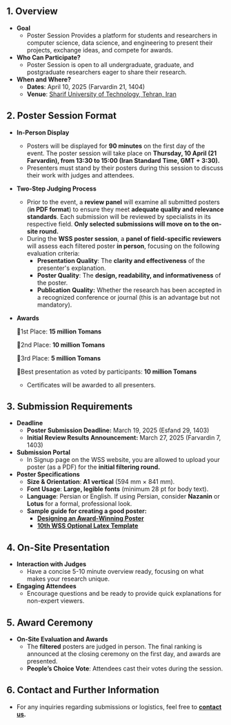 ## **1\. Overview**

- **Goal**
  - Poster Session Provides a platform for students and researchers in computer science, data science, and engineering to present their projects, exchange ideas, and compete for awards.
- **Who Can Participate?**
  - Poster Session is open to all undergraduate, graduate, and postgraduate researchers eager to share their research.
- **When and Where?**
  - **Dates**: April 10, 2025 (Farvardin 21, 1404)
  - **Venue**: [Sharif University of Technology, Tehran, Iran](https://maps.app.goo.gl/A24SRLUYxWioobQw6)

## **2\. Poster Session Format**

- **In-Person Display**
  - Posters will be displayed for **90 minutes** on the first day of the event. The poster session will take place on **Thursday, 10 April (21 Farvardin), from 13:30 to 15:00 (Iran Standard Time, GMT + 3:30).**
  - Presenters must stand by their posters during this session to discuss their work with judges and attendees.
- **Two-Step Judging Process**
  - Prior to the event, a **review panel** will examine all submitted posters (**in PDF format**) to ensure they meet **adequate quality and relevance standards**. Each submission will be reviewed by specialists in its respective field. **Only selected submissions will move on to the on-site round.**
  - During the **WSS poster session**, a **panel of field-specific reviewers** will assess each filtered poster **in person**, focusing on the following evaluation criteria:
    - **Presentation Quality**: The **clarity and effectiveness** of the presenter's explanation.
    - **Poster Quality**: The **design, readability, and informativeness** of the poster.
    - **Publication Quality:** Whether the research has been accepted in a recognized conference or journal (this is an advantage but not mandatory).
- **Awards**

  🥇1st Place: **15 million Tomans**

  🥈2nd Place: **10 million Tomans**

  🥉3rd Place: **5 million Tomans**

  🏅Best presentation as voted by participants: **10 million Tomans**

  - Certificates will be awarded to all presenters.

## **3\. Submission Requirements**

- **Deadline**
  - **Poster Submission Deadline:** March 19, 2025 (Esfand 29, 1403)
  - **Initial Review Results Announcement:** March 27, 2025 (Farvardin 7, 1403)
- **Submission Portal**
  - In Signup page on the WSS website, you are allowed to upload your poster (as a PDF) for the **initial filtering round.**
- **Poster Specifications**
  - **Size & Orientation**: **A1 vertical** (594 mm × 841 mm).
  - **Font Usage**: **Large, legible fonts** (minimum 28 pt for body text).
  - **Language**: Persian or English. If using Persian, consider **Nazanin** or **Lotus** for a formal, professional look.
  - **Sample guide for creating a good poster:**
    - [**Designing an Award-Winning Poster**](https://blogs.lse.ac.uk/impactofsocialsciences/2018/05/11/how-to-design-an-award-winning-conference-poster/)
    - [**10th WSS Optional Latex Template**](https://s3.ir-thr-at1.arvanstorage.ir/wss/poster-zip/10th%20WSS%20-%20PosterSession%20Template.zip)

## **4\. On-Site Presentation**

- **Interaction with Judges**
  - Have a concise 5-10 minute overview ready, focusing on what makes your research unique.
- **Engaging Attendees**
  - Encourage questions and be ready to provide quick explanations for non-expert viewers.

## **5\. Award Ceremony**

- **On-Site Evaluation and Awards**
  - The **filtered** posters are judged in person. The final ranking is announced at the closing ceremony on the first day, and awards are presented.
  - **People’s Choice Vote**: Attendees cast their votes during the session.

## **6\. Contact and Further Information**

- For any inquiries regarding submissions or logistics, feel free to [**contact us**](https://t.me/wss_info)**.**
